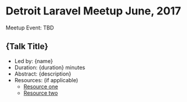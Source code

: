 # Detroit Laravel Meetup June, 2017

Meetup Event: TBD

## {Talk Title}
* Led by: {name}
* Duration: {duration} minutes
* Abstract: {description}
* Resources: (if applicable)
  * [Resource one](#)
  * [Resource two](#)
